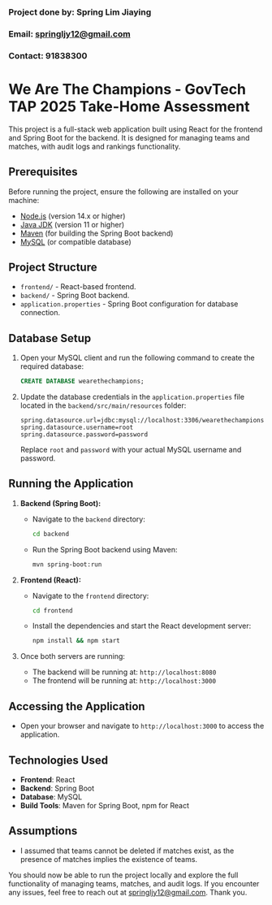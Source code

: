 ### Project done by: Spring Lim Jiaying 
### Email: springljy12@gmail.com
### Contact: 91838300

# We Are The Champions - GovTech TAP 2025 Take-Home Assessment

This project is a full-stack web application built using React for the frontend and Spring Boot for the backend. It is designed for managing teams and matches, with audit logs and rankings functionality.

## Prerequisites

Before running the project, ensure the following are installed on your machine:
- [Node.js](https://nodejs.org/) (version 14.x or higher)
- [Java JDK](https://www.oracle.com/java/technologies/javase-jdk11-downloads.html) (version 11 or higher)
- [Maven](https://maven.apache.org/) (for building the Spring Boot backend)
- [MySQL](https://www.mysql.com/) (or compatible database)

## Project Structure

- `frontend/` - React-based frontend.
- `backend/` - Spring Boot backend.
- `application.properties` - Spring Boot configuration for database connection.

## Database Setup

1. Open your MySQL client and run the following command to create the required database:

   ```sql
   CREATE DATABASE wearethechampions;
   ```

2. Update the database credentials in the `application.properties` file located in the `backend/src/main/resources` folder:

   ```properties
   spring.datasource.url=jdbc:mysql://localhost:3306/wearethechampions
   spring.datasource.username=root
   spring.datasource.password=password
   ```

   Replace `root` and `password` with your actual MySQL username and password.

## Running the Application

1. **Backend (Spring Boot):**

   - Navigate to the `backend` directory:
     ```bash
     cd backend
     ```

   - Run the Spring Boot backend using Maven:
     ```bash
     mvn spring-boot:run
     ```

2. **Frontend (React):**

   - Navigate to the `frontend` directory:
     ```bash
     cd frontend
     ```

   - Install the dependencies and start the React development server:
     ```bash
     npm install && npm start
     ```

3. Once both servers are running:
   - The backend will be running at: `http://localhost:8080`
   - The frontend will be running at: `http://localhost:3000`

## Accessing the Application

- Open your browser and navigate to `http://localhost:3000` to access the application.

## Technologies Used

- **Frontend**: React
- **Backend**: Spring Boot
- **Database**: MySQL
- **Build Tools**: Maven for Spring Boot, npm for React

## Assumptions
- I assumed that teams cannot be deleted if matches exist, as the presence of matches implies the existence of teams.

You should now be able to run the project locally and explore the full functionality of managing teams, matches, and audit logs. If you encounter any issues, feel free to reach out at springljy12@gmail.com. Thank you.
